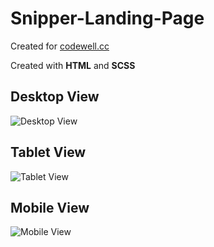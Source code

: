 # Snipper-Landing-Page

Created for [codewell.cc](https://codewell.cc)

Created with **HTML** and **SCSS**

## Desktop View
![Desktop View](https://user-images.githubusercontent.com/87293899/129499161-cb7886f7-de39-484e-9b6b-c90da40708ab.png)

## Tablet View 
![Tablet View](https://user-images.githubusercontent.com/87293899/129499163-3b4f1613-7fd6-459e-9e4e-517c1dbdafb2.png)

## Mobile View
![Mobile View](https://user-images.githubusercontent.com/87293899/129499159-2fd2217c-e3df-4077-b037-a73b484e9c26.png)



